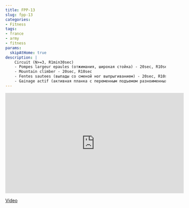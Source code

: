 ```yaml
---
title: FPP-13
slug: fpp-13
categories:
- Fitness
tags:
- france
- army
- fitness
params:
  skipAtHome: true
description: |
    Circuit (N>=3, R1min30sec)
    - Pompes largeur epaules (отжимания, широкая стойка) - 20sec, R10sec
    - Mountain climber - 20sec, R10sec
    - Fentes sautees (выпады со сменой ног выпрыгиванием) - 20sec, R10sec
    - Gainage actif (активная планка с переменным подъемом разноименных руки и ноги) - 20sec, R10sec
---
```

<iframe width="560" height="315" src="https://www.youtube.com/embed/0A8c9E8x87U?si=tWtzw5n8d9ovtmS1" title="YouTube video player" frameborder="0" allow="accelerometer; autoplay; clipboard-write; encrypted-media; gyroscope; picture-in-picture; web-share" allowfullscreen></iframe>

[Video](https://youtu.be/0A8c9E8x87U?si=tWtzw5n8d9ovtmS1)

